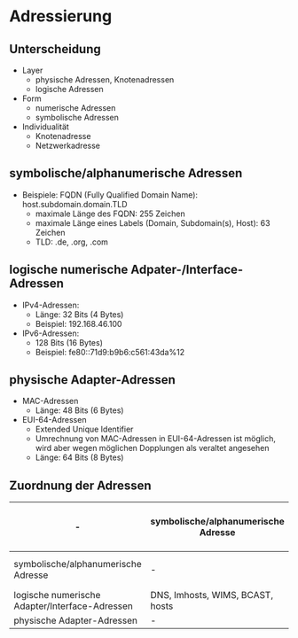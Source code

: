 # Adressierung

## Unterscheidung

- Layer
  - physische Adressen, Knotenadressen
  - logische Adressen
- Form
  - numerische Adressen
  - symbolische Adressen
- Individualität
  - Knotenadresse
  - Netzwerkadresse

## symbolische/alphanumerische Adressen

- Beispiele: FQDN (Fully    Qualified Domain Name): host.subdomain.domain.TLD
  - maximale Länge des FQDN: 255 Zeichen
  - maximale Länge eines Labels (Domain, Subdomain(s), Host): 63 Zeichen
  - TLD: .de, .org, .com

## logische numerische Adpater-/Interface-Adressen

- IPv4-Adressen:
  - Länge: 32 Bits (4 Bytes)
  - Beispiel: 192.168.46.100
- IPv6-Adressen:
  - 128 Bits (16 Bytes)
  - Beispiel: fe80::71d9:b9b6:c561:43da%12

## physische Adapter-Adressen

- MAC-Adressen
  - Länge: 48 Bits (6 Bytes)
- EUI-64-Adressen
  - Extended Unique Identifier
  - Umrechnung von MAC-Adressen in EUI-64-Adressen ist möglich, wird aber wegen möglichen Dopplungen als veraltet angesehen
  - Länge: 64 Bits (8 Bytes)



## Zuordnung der Adressen

| - | symbolische/alphanumerische Adresse | logische numerische Adapter/Interface-Adressen | physische Adapter-Adressen |
| -- | -- | -- | -- |
| symbolische/alphanumerische Adresse | - | DNS, Imhosts, WIMS, BCAST, hosts | - |
| logische numerische Adapter/Interface-Adressen | DNS, Imhosts, WIMS, BCAST, hosts | - | ARP |
| physische Adapter-Adressen | - | RARP | - |
